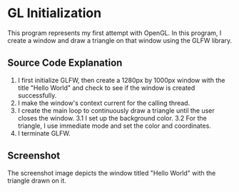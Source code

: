 # GL Initialization

This program represents my first attempt with OpenGL. In this program, I create a window and draw a triangle on that window using the GLFW library.

## Source Code Explanation

1. I first initialize GLFW, then create a 1280px by 1000px window with the title "Hello World" and check to see if the window is created successfully.
2. I make the window's context current for the calling thread.
3. I create the main loop to continuously draw a triangle until the user closes the window.
   3.1 I set up the background color.
   3.2 For the triangle, I use immediate mode and set the color and coordinates.
4. I terminate GLFW.

## Screenshot

The screenshot image depicts the window titled "Hello World" with the triangle drawn on it.
